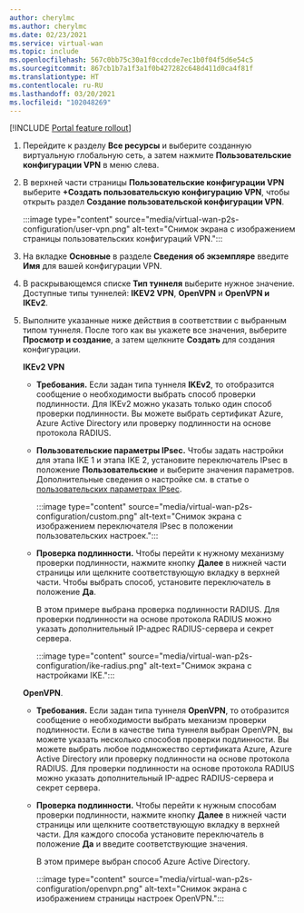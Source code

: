 ```yaml
---
author: cherylmc
ms.author: cherylmc
ms.date: 02/23/2021
ms.service: virtual-wan
ms.topic: include
ms.openlocfilehash: 567c0bb75c30a1f0ccdcde7ec1b0f04f5d6e54c5
ms.sourcegitcommit: 867cb1b7a1f3a1f0b427282c648d411d0ca4f81f
ms.translationtype: HT
ms.contentlocale: ru-RU
ms.lasthandoff: 03/20/2021
ms.locfileid: "102048269"
---
```

[!INCLUDE [Portal feature rollout](virtual-wan-portal-feature-rollout.md)]

1. Перейдите к разделу **Все ресурсы** и выберите созданную виртуальную глобальную сеть, а затем нажмите **Пользовательские конфигурации VPN** в меню слева.
1. В верхней части страницы **Пользовательские конфигурации VPN** выберите **+Создать пользовательскую конфигурацию VPN**, чтобы открыть раздел **Создание пользовательской конфигурации VPN**.

   :::image type="content" source="media/virtual-wan-p2s-configuration/user-vpn.png" alt-text="Снимок экрана с изображением страницы пользовательских конфигураций VPN.":::

1. На вкладке **Основные** в разделе **Сведения об экземпляре** введите **Имя** для вашей конфигурации VPN.
1. В раскрывающемся списке **Тип туннеля** выберите нужное значение. Доступные типы туннелей: **IKEV2 VPN**, **OpenVPN** и **OpenVPN и IKEv2**.
1. Выполните указанные ниже действия в соответствии с выбранным типом туннеля. После того как вы укажете все значения, выберите **Просмотр и создание**, а затем щелкните **Создать** для создания конфигурации.

   **IKEv2 VPN**

   * **Требования.** Если задан типа туннеля **IKEv2**, то отобразится сообщение о необходимости выбрать способ проверки подлинности. Для IKEv2 можно указать только один способ проверки подлинности. Вы можете выбрать сертификат Azure, Azure Active Directory или проверку подлинности на основе протокола RADIUS.

   * **Пользовательские параметры IPsec.** Чтобы задать настройки для этапа IKE 1 и этапа IKE 2, установите переключатель IPsec в положение **Пользовательские** и выберите значения параметров. Дополнительные сведения о настройке см. в статье о [пользовательских параметрах IPsec](../articles/virtual-wan/point-to-site-ipsec.md).

     :::image type="content" source="media/virtual-wan-p2s-configuration/custom.png" alt-text="Снимок экрана с изображением переключателя IPsec в положении пользовательских настроек.":::

   * **Проверка подлинности.** Чтобы перейти к нужному механизму проверки подлинности, нажмите кнопку **Далее** в нижней части страницы или щелкните соответствующую вкладку в верхней части. Чтобы выбрать способ, установите переключатель в положение **Да**.

     В этом примере выбрана проверка подлинности RADIUS. Для проверки подлинности на основе протокола RADIUS можно указать дополнительный IP-адрес RADIUS-сервера и секрет сервера.

     :::image type="content" source="media/virtual-wan-p2s-configuration/ike-radius.png" alt-text="Снимок экрана с настройками IKE.":::

   **OpenVPN**.

   * **Требования.** Если задан типа туннеля **OpenVPN**, то отобразится сообщение о необходимости выбрать механизм проверки подлинности. Если в качестве типа туннеля выбран OpenVPN, вы можете указать несколько способов проверки подлинности. Вы можете выбрать любое подмножество сертификата Azure, Azure Active Directory или проверку подлинности на основе протокола RADIUS. Для проверки подлинности на основе протокола RADIUS можно указать дополнительный IP-адрес RADIUS-сервера и секрет сервера.

   * **Проверка подлинности.** Чтобы перейти к нужным способам проверки подлинности, нажмите кнопку **Далее** в нижней части страницы или щелкните соответствующую вкладку в верхней части.
   Для каждого способа установите переключатель в положение **Да** и введите соответствующие значения.

     В этом примере выбран способ Azure Active Directory.

     :::image type="content" source="media/virtual-wan-p2s-configuration/openvpn.png" alt-text="Снимок экрана с изображением страницы настроек OpenVPN.":::
